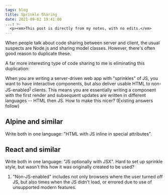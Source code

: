 ```yaml
---
tags: blog
title: Sprinkle Sharing
date: 2021-09-02 19:41:00
...: >-
  <p><em>This post is directly from my notes, with no edits.</em>
---
```


<p>When people talk about code sharing between server and client, the usual suspects are Node.js and sharing model classes. However, there's often good reason to duplicate these.

<p>A far more interesting type of code sharing to me is eliminating this duplication:

<p>When you are writing a server-driven web app with "sprinkles" of JS, you want to have interactive components, but also deliver usable HTML to non-JS-enabled<sup><a class="fnref" href="#fn1">1</a></sup> clients. This means you are essentially writing a component with the first render and subsequent updates are written in different languages -- HTML then JS. How to make this nicer? (Existing answers follow)

<h2>Alpine and similar</h2>

<p>Write both in one language: "HTML with JS inline in special attributes".

<h2>React and similar</h2>

<p>Write both in one language: "JS optionally with JSX". Hard to set up sprinkle style, but wasn't this how it was originally created to be used?

<ol>
<li id="fn1">"Non-JS-enabled" includes not only browsers where the user turned off JS, but also times when the JS didn't load, or errored due to use of unsupported modern features.
</ol>

